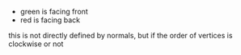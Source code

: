 - green is facing front
- red is facing back

this is not directly defined by normals, but if the order of vertices is clockwise or not